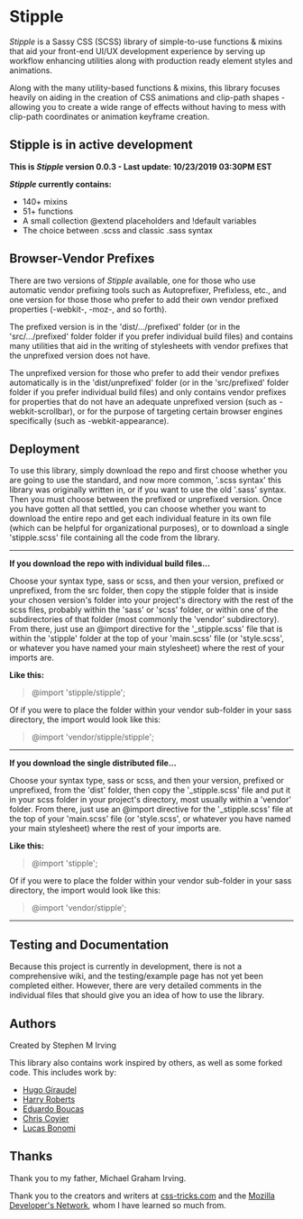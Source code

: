 # Stipple

_Stipple_ is a Sassy CSS (SCSS) library of simple-to-use functions &amp; mixins
that aid your front-end UI/UX development experience by serving up workflow
enhancing utilities along with production ready element styles and animations.

Along with the many utility-based functions &amp; mixins, this
library focuses heavily on aiding in the creation of CSS animations
and clip-path shapes - allowing you to create a wide range of effects without
having to mess with clip-path coordinates or animation keyframe creation.

## Stipple is in active development

**This is *Stipple* version 0.0.3 - Last update: 10/23/2019 03:30PM EST**

**_Stipple_ currently contains:**

* 140+ mixins
* 51+ functions
* A small collection @extend placeholders and !default variables
* The choice between .scss and classic .sass syntax

## Browser-Vendor Prefixes

There are two versions of _Stipple_ available, one for those who use automatic
vendor prefixing tools such as Autoprefixer, Prefixless, etc., and one version
for those those who prefer to add their own vendor prefixed properties (-webkit-,
-moz-, and so forth).

The prefixed version is in the 'dist/.../prefixed' folder (or in the
'src/.../prefixed' folder folder if you prefer individual build files) and
contains many utilities that aid in the writing of stylesheets with vendor
prefixes that the unprefixed version does not have.

The unprefixed version for those who prefer to add their vendor prefixes
automatically is in the 'dist/unprefixed' folder (or in the 'src/prefixed'
folder folder if you prefer individual build files) and only contains vendor
prefixes for properties that do not have an adequate unprefixed version (such
as -webkit-scrollbar), or for the purpose of targeting certain browser engines
specifically (such as -webkit-appearance).

## Deployment

To use this library, simply download the repo and first choose whether you are
going to use the standard, and now more common, '.scss syntax' this library was
originally written in, or if you want to use the old '.sass' syntax. Then you
must choose between the prefixed or unprefixed version. Once you have gotten all
that settled, you can choose whether you want to download the entire repo and
get each individual feature in its own file (which can be helpful for
organizational purposes), or to download a single 'stipple.scss' file containing
all the code from the library.

***

**If you download the repo with individual build files...**

Choose your syntax type, sass or scss, and then your version, prefixed or
unprefixed, from the src folder, then copy the stipple folder that is inside your
chosen version's folder into your project's directory with the rest of the scss
files, probably within the 'sass' or 'scss' folder, or within one of the
subdirectories of that folder (most commonly the 'vendor' subdirectory). From
there, just use an @import directive for the '_stipple.scss' file that is within
the 'stipple' folder at the top of your 'main.scss' file (or 'style.scss', or
whatever you have named your main stylesheet) where the rest of your imports
are.

**Like this:**

> @import 'stipple/stipple';

Of if you were to place the folder within your vendor sub-folder in your sass
directory, the import would look like this:

> @import 'vendor/stipple/stipple';

***

**If you download the single distributed file...**

Choose your syntax type, sass or scss, and then your version, prefixed or
unprefixed, from the 'dist' folder, then copy the '_stipple.scss' file and put it
in your scss folder in your project's directory, most usually within a 'vendor'
folder. From there, just use an @import directive for the '_stipple.scss' file at
the top of your 'main.scss' file (or 'style.scss', or whatever you have named
your main stylesheet) where the rest of your imports are.

**Like this:**

> @import 'stipple';

Of if you were to place the folder within your vendor sub-folder in your sass
directory, the import would look like this:

> @import 'vendor/stipple';

***

## Testing and Documentation

Because this project is currently in development, there is not a comprehensive
wiki, and the testing/example page has not yet been completed either. However,
there are very detailed comments in the individual files that should give you an
idea of how to use the library.

## Authors

Created by Stephen M Irving

This library also contains work inspired by others, as well as some forked code.
This includes work by:

* [Hugo Giraudel](https://hugogiraudel.com/)
* [Harry Roberts](https://csswizardry.com/)
* [Eduardo Boucas](https://eduardoboucas.com/)
* [Chris Coyier](https://chriscoyier.net/)
* [Lucas Bonomi](http://lucasbonomi.com/)

## Thanks

Thank you to my father, Michael Graham Irving.

Thank you to the creators and writers at [css-tricks.com](https://css-tricks.com/)
and the [Mozilla Developer's Network](https://developer.mozilla.org/), whom
I have learned so much from.
